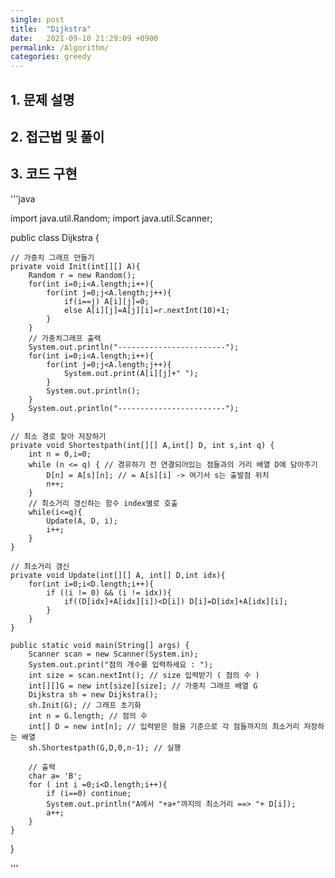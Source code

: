 ```yaml
---
single: post
title:  "Dijkstra"
date:   2021-09-10 21:29:09 +0900
permalink: /Algorithm/
categories: greedy
---
```


## 1. 문제 설명

## 2. 접근법 및 풀이

## 3. 코드 구현
'''java
    
import java.util.Random;
import java.util.Scanner;

public class Dijkstra {

    // 가중치 그래프 만들기
    private void Init(int[][] A){
        Random r = new Random();
        for(int i=0;i<A.length;i++){
            for(int j=0;j<A.length;j++){
                if(i==j) A[i][j]=0;
                else A[i][j]=A[j][i]=r.nextInt(10)+1;
            }
        }
        // 가중치그래프 출력
        System.out.println("------------------------");
        for(int i=0;i<A.length;i++){
            for(int j=0;j<A.length;j++){
                System.out.print(A[i][j]+" ");
            }
            System.out.println();
        }
        System.out.println("------------------------");
    }

    // 최소 경로 찾아 저장하기
    private void Shortestpath(int[][] A,int[] D, int s,int q) {
        int n = 0,i=0;
        while (n <= q) { // 경유하기 전 연결되어있는 점들과의 거리 배열 D에 담아주기
            D[n] = A[s][n]; // = A[s][i] -> 여기서 s는 출발점 위치
            n++;
        }
        // 최소거리 갱신하는 함수 index별로 호출
        while(i<=q){
            Update(A, D, i);
            i++;
        }
    }

    // 최소거리 갱신
    private void Update(int[][] A, int[] D,int idx){
        for(int i=0;i<D.length;i++){
            if ((i != 0) && (i != idx)){
                if((D[idx]+A[idx][i])<D[i]) D[i]=D[idx]+A[idx][i];
            }
        }
    }

    public static void main(String[] args) {
        Scanner scan = new Scanner(System.in);
        System.out.print("점의 개수를 입력하세요 : ");
        int size = scan.nextInt(); // size 입력받기 ( 점의 수 )
        int[][]G = new int[size][size]; // 가중치 그래프 배열 G
        Dijkstra sh = new Dijkstra();
        sh.Init(G); // 그래프 초기화
        int n = G.length; // 점의 수
        int[] D = new int[n]; // 입력받은 점을 기준으로 각 점들까지의 최소거리 저장하는 배열
        sh.Shortestpath(G,D,0,n-1); // 실행

        // 출력
        char a= 'B';
        for ( int i =0;i<D.length;i++){
            if (i==0) continue;
            System.out.println("A에서 "+a+"까지의 최소거리 ==> "+ D[i]);
            a++;
        }
    }
}

'''